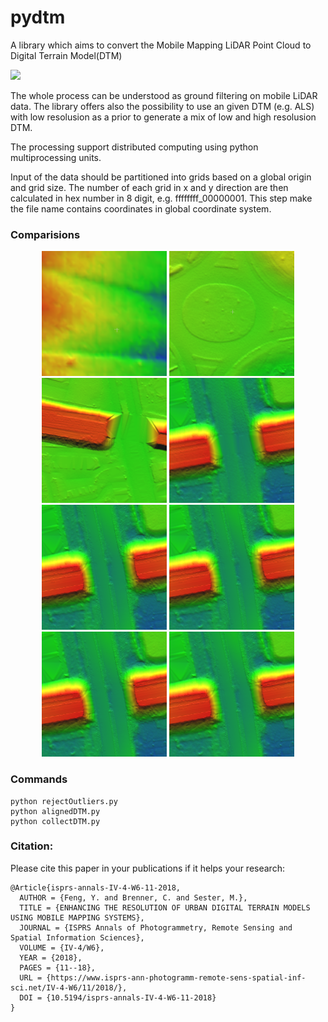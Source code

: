 # pydtm

A library which aims to convert the Mobile Mapping LiDAR Point Cloud to Digital Terrain Model(DTM)

![](https://github.com/fy19891009/pydtm/blob/master/img/DTM.PNG)

The whole process can be understood as ground filtering on mobile LiDAR data. The library offers also the possibility to use an given DTM (e.g. ALS) with low resolusion as a prior to generate a mix of low and high resolusion DTM.

The processing support distributed computing using python multiprocessing units.

Input of the data should be partitioned into grids based on a global origin and grid size. The number of each grid in x and y direction are then calculated in hex number in 8 digit, e.g. ffffffff_00000001. This step make the file name contains coordinates in global coordinate system.

### Comparisions

<div align = 'center'>
<img src = 'img/Curb_before.PNG' height = '200px'></a>
<img src = 'img/Circle_before.PNG' height = '200px'>
<img src = 'img/Correction_before.PNG' height = '200px'>
<img src = 'img/bridge_before.PNG' height = '200px'></a>
<br>
<a href = 'img/bridge_after.PNG'><img src = 'img/bridge_after.PNG' height = '200px'></a>
<img src = 'img/bridge_after.PNG' height = '200px'>
<img src = 'img/bridge_after.PNG' height = '200px'>
<a href = 'img/bridge_after.PNG'><img src = 'img/bridge_after.PNG' height = '200px'></a>
</div>
    
### Commands

    python rejectOutliers.py
    python alignedDTM.py
    python collectDTM.py

### Citation:
Please cite this paper in your publications if it helps your research:

    @Article{isprs-annals-IV-4-W6-11-2018,
      AUTHOR = {Feng, Y. and Brenner, C. and Sester, M.},
      TITLE = {ENHANCING THE RESOLUTION OF URBAN DIGITAL TERRAIN MODELS USING MOBILE MAPPING SYSTEMS},
      JOURNAL = {ISPRS Annals of Photogrammetry, Remote Sensing and Spatial Information Sciences},
      VOLUME = {IV-4/W6},
      YEAR = {2018},
      PAGES = {11--18},
      URL = {https://www.isprs-ann-photogramm-remote-sens-spatial-inf-sci.net/IV-4-W6/11/2018/},
      DOI = {10.5194/isprs-annals-IV-4-W6-11-2018}
    }
